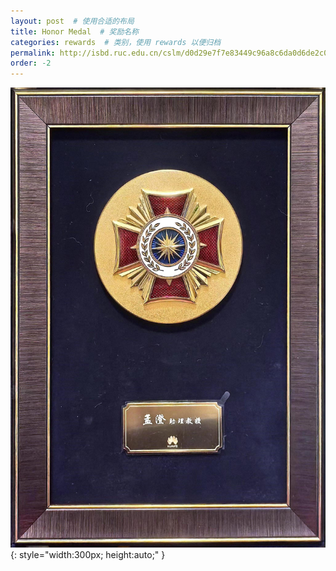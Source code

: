 ```yaml
---
layout: post  # 使用合适的布局
title: Honor Medal  # 奖励名称
categories: rewards  # 类别，使用 rewards 以便归档
permalink: http://isbd.ruc.edu.cn/cslm/d0d29e7f7e83449c96a8c6da0d6de2c0.htm
order: -2
---
```


![荣誉奖章](../images/火花奖.jpg){: style="width:300px; height:auto;" }




